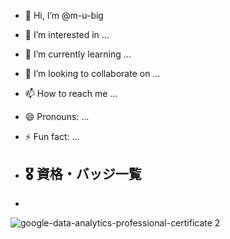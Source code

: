 - 👋 Hi, I’m @m-u-big
- 👀 I’m interested in ...
- 🌱 I’m currently learning ...
- 💞️ I’m looking to collaborate on ...
- 📫 How to reach me ...
- 😄 Pronouns: ...
- ⚡ Fun fact: ...

- ## 🎖 資格・バッジ一覧
- 
![google-data-analytics-professional-certificate 2](https://github.com/user-attachments/assets/47203899-bbc2-42a7-ab6d-d5d5fea5ea2b)

<!---
m-u-big/m-u-big is a ✨ special ✨ repository because its `README.md` (this file) appears on your GitHub profile.
You can click the Preview link to take a look at your changes.
--->

